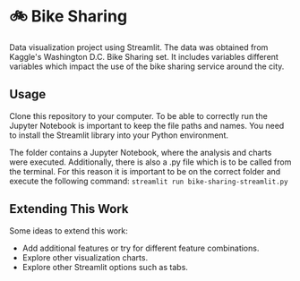 # 🚲 Bike Sharing

Data visualization project using Streamlit. The data was obtained from Kaggle's Washington D.C. Bike Sharing set. It includes variables different variables which impact the use of the bike sharing service around the city.

## Usage
Clone this repository to your computer. To be able to correctly run the Jupyter Notebook is important to keep the file paths and names. You need to install the Streamlit library into your Python environment.

The folder contains a Jupyter Notebook, where the analysis and charts were executed. Additionally, there is also a .py file which is to be called from the terminal. For this reason it is important to be on the correct folder and execute the following command: `streamlit run bike-sharing-streamlit.py`

## Extending This Work
Some ideas to extend this work:
- Add additional features or try for different feature combinations.
- Explore other visualization charts.
- Explore other Streamlit options such as tabs.

